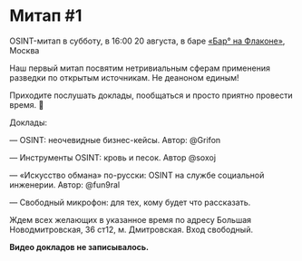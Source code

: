 # Митап #1

OSINT-митап в субботу, в 16:00 20 августа, в баре [«Бар° на Флаконе»](https://www.instagram.com/bar\_na\_flacone/), Москва

Наш первый митап посвятим нетривиальным сферам применения разведки по открытым источникам. Не деаноном единым!

Приходите послушать доклады, пообщаться и просто приятно провести время. 🙂

Доклады:

— OSINT: неочевидные бизнес-кейсы. Автор: @Grifon

— Инструменты OSINT: кровь и песок. Автор @soxoj

— «Искусство обмана» по-русски: OSINT на службе социальной инженерии. Автор: @fun9ral

— Свободный микрофон: для тех, кому будет что рассказать.

Ждем всех желающих в указанное время по адресу Большая Новодмитровская, 36 ст12, м. Дмитровская. Вход свободный.

**Видео докладов не записывалось.**
